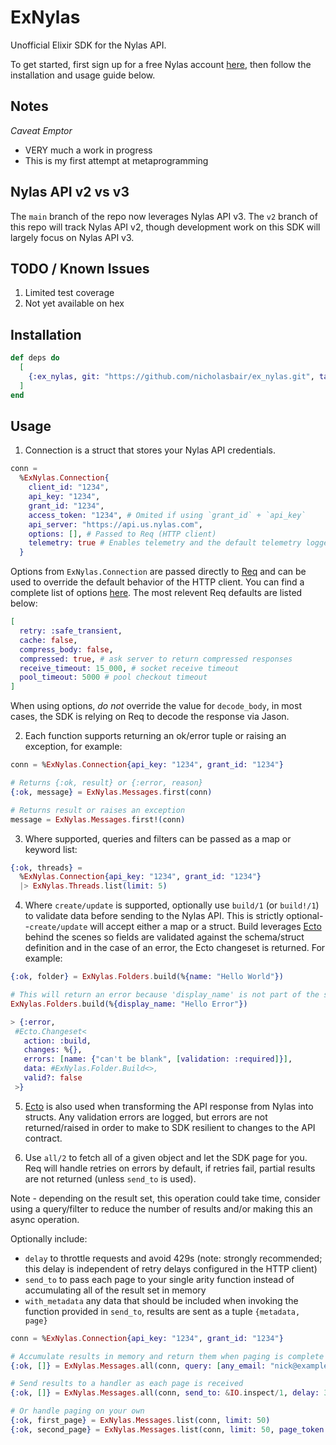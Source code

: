# ExNylas

Unofficial Elixir SDK for the Nylas API.

To get started, first sign up for a free Nylas account [here](https://nylas.com), then follow the installation and usage guide below.

## Notes

*Caveat Emptor*
- VERY much a work in progress
- This is my first attempt at metaprogramming

## Nylas API v2 vs v3
The `main` branch of the repo now leverages Nylas API v3.  The `v2` branch of this repo will track Nylas API v2, though development work on this SDK will largely focus on Nylas API v3.

## TODO / Known Issues
1. Limited test coverage
2. Not yet available on hex

## Installation
```elixir
def deps do
  [
    {:ex_nylas, git: "https://github.com/nicholasbair/ex_nylas.git", tag: "v0.4.0"}
  ]
end
```

## Usage
1. Connection is a struct that stores your Nylas API credentials.
```elixir
conn = 
  %ExNylas.Connection{
    client_id: "1234",
    api_key: "1234",
    grant_id: "1234",
    access_token: "1234", # Omited if using `grant_id` + `api_key`
    api_server: "https://api.us.nylas.com",
    options: [], # Passed to Req (HTTP client)
    telemetry: true # Enables telemetry and the default telemetry logger (defaults to `false`)
  }
```

Options from `ExNylas.Connection` are passed directly to [Req](https://hexdocs.pm/req/Req.html) and can be used to override the default behavior of the HTTP client.  You can find a complete list of options [here](https://hexdocs.pm/req/Req.html#new/1).  The most relevent Req defaults are listed below:
```elixir
[
  retry: :safe_transient,
  cache: false,
  compress_body: false,
  compressed: true, # ask server to return compressed responses
  receive_timeout: 15_000, # socket receive timeout
  pool_timeout: 5000 # pool checkout timeout
]
```

When using options, _do not_ override the value for `decode_body`, in most cases, the SDK is relying on Req to decode the response via Jason.

2. Each function supports returning an ok/error tuple or raising an exception, for example:
```elixir
conn = %ExNylas.Connection{api_key: "1234", grant_id: "1234"}

# Returns {:ok, result} or {:error, reason}
{:ok, message} = ExNylas.Messages.first(conn)

# Returns result or raises an exception
message = ExNylas.Messages.first!(conn)
```

3. Where supported, queries and filters can be passed as a map or keyword list:
```elixir
{:ok, threads} = 
  %ExNylas.Connection{api_key: "1234", grant_id: "1234"}
  |> ExNylas.Threads.list(limit: 5)
```

4. Where `create/update` is supported, optionally use `build/1` (or `build!/1`) to validate data before sending to the Nylas API.  This is strictly optional--`create/update` will accept either a map or a struct.  Build leverages [Ecto](https://hex.pm/packages/ecto) behind the scenes so fields are validated against the schema/struct definition and in the case of an error, the Ecto changeset is returned.  For example:
```elixir
{:ok, folder} = ExNylas.Folders.build(%{name: "Hello World"})

# This will return an error because 'display_name' is not part of the struct
ExNylas.Folders.build(%{display_name: "Hello Error"})

> {:error,
 #Ecto.Changeset<
   action: :build,
   changes: %{},
   errors: [name: {"can't be blank", [validation: :required]}],
   data: #ExNylas.Folder.Build<>,
   valid?: false
 >}
```

5. [Ecto](https://hex.pm/packages/ecto) is also used when transforming the API response from Nylas into structs.  Any validation errors are logged, but errors are not returned/raised in order to make to SDK resilient to changes to the API contract.

6. Use `all/2` to fetch all of a given object and let the SDK page for you.  Req will handle retries on errors by default, if retries fail, partial results are not returned (unless `send_to` is used).

Note - depending on the result set, this operation could take time, consider using a query/filter to reduce the number of results and/or making this an async operation.

Optionally include:
- `delay` to throttle requests and avoid 429s (note: strongly recommended; this delay is independent of retry delays configured in the HTTP client)
- `send_to` to pass each page to your single arity function instead of accumulating all of the result set in memory
- `with_metadata` any data that should be included when invoking the function provided in `send_to`, results are sent as a tuple `{metadata, page}`

```elixir
conn = %ExNylas.Connection{api_key: "1234", grant_id: "1234"}

# Accumulate results in memory and return them when paging is complete
{:ok, []} = ExNylas.Messages.all(conn, query: [any_email: "nick@example.com", fields: "include_headers"])

# Send results to a handler as each page is received
{:ok, []} = ExNylas.Messages.all(conn, send_to: &IO.inspect/1, delay: 3_000, query: [any_email: "nick@example.com", fields: "include_headers"])

# Or handle paging on your own
{:ok, first_page} = ExNylas.Messages.list(conn, limit: 50)
{:ok, second_page} = ExNylas.Messages.list(conn, limit: 50, page_token: first_page.next_cursor)
```

